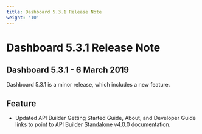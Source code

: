 ```yaml
---
title: Dashboard 5.3.1 Release Note
weight: '10'
---
```


# Dashboard 5.3.1 Release Note

## Dashboard 5.3.1 - 6 March 2019

Dashboard 5.3.1 is a minor release, which includes a new feature.

## Feature

* Updated API Builder Getting Started Guide, About, and Developer Guide links to point to API Builder Standalone v4.0.0 documentation.
